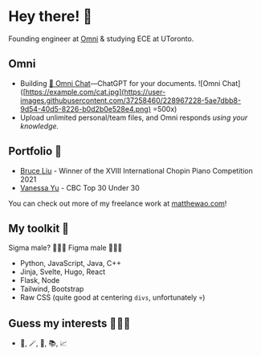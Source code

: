 # Hey there! 👋
Founding engineer at [Omni](https://omnilabs.ai/) & studying ECE at UToronto. 

## Omni

- Building [💬 Omni Chat](https://omnilabs.ai/chat)—ChatGPT for your documents. ![Omni Chat]([https://example.com/cat.jpg](https://user-images.githubusercontent.com/37258460/228967228-5ae7dbb8-9d54-40d5-8226-b0d2b0e528e4.png) =500x)
- Upload unlimited personal/team files, and Omni responds *using your knowledge.* 

## Portfolio 🎨 

- [Bruce Liu](https://bruceliu.matthewao.com) - Winner of the XVIII International
Chopin Piano Competition 2021 
- [Vanessa Yu](https://vanessayu.com) - CBC Top 30 Under 30 

You can check out more of my freelance work at [matthewao.com](https://matthewao.com)!

## My toolkit 🧰 

Sigma male? 🙅🏻‍♂️ Figma male 🙋🏻‍♂️ 

- Python, JavaScript, Java, C++
- Jinja, Svelte, Hugo, React
- Flask, Node
- Tailwind, Bootstrap
- Raw CSS (quite good at centering `divs`, unfortunately 💀)

## Guess my interests 🤷🏻‍♂️

- 🎹, 🪄, 🤸, 📚, 📈 
